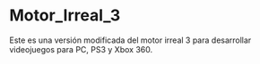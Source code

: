 # Motor_Irreal_3
Este es una versión modificada del motor irreal 3 para desarrollar videojuegos para PC, PS3 y Xbox 360.

